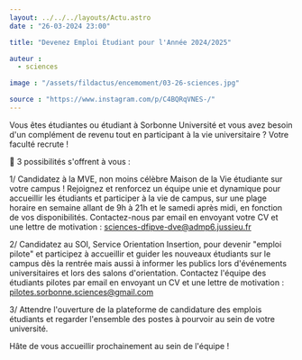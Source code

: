 ```yaml
---
layout: ../../../layouts/Actu.astro
date : "26-03-2024 23:00"

title: "Devenez Emploi Étudiant pour l'Année 2024/2025"

auteur :
  - sciences

image : "/assets/fildactus/encemoment/03-26-sciences.jpg"

source : "https://www.instagram.com/p/C4BQRqVNES-/"
---
```


Vous êtes étudiantes ou étudiant à Sorbonne Université et vous avez besoin d'un complément de revenu tout en participant à la vie universitaire ? Votre faculté recrute !

📩 3 possibilités s'offrent à vous :

1/ Candidatez à la MVE, non moins célèbre Maison de la Vie étudiante sur votre campus ! Rejoignez et renforcez un équipe unie et dynamique pour accueillir les étudiants et participer à la vie de campus, sur une plage horaire en semaine allant de 9h à 21h et le samedi après midi, en fonction de vos disponibilités. Contactez-nous par email en envoyant votre CV et une lettre de motivation : sciences-dfipve-dve@admp6.jussieu.fr

2/ Candidatez au SOI, Service Orientation Insertion, pour devenir "emploi pilote" et participez à accueillir et guider les nouveaux étudiants sur le campus dès la rentrée mais aussi à informer les publics lors d'événements universitaires et lors des salons d'orientation.
Contactez l'équipe des étudiants pilotes par email en envoyant un CV et une lettre de motivation : pilotes.sorbonne.sciences@gmail.com

3/ Attendre l'ouverture de la plateforme de candidature des emplois étudiants et regarder l'ensemble des postes à pourvoir au sein de votre université.

Hâte de vous accueillir prochainement au sein de l'équipe !